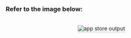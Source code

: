 ### Refer to the image below:

<br/>
<div style="text-align: center;">
    <img src="https://assets.ccbp.in/frontend/content/react-js/app-store-output.gif" alt="app store output" style="max-width:90%;box-shadow:0 2.8px 2.2px rgba(0, 0, 0, 0.12)">
</div>
<br/>
